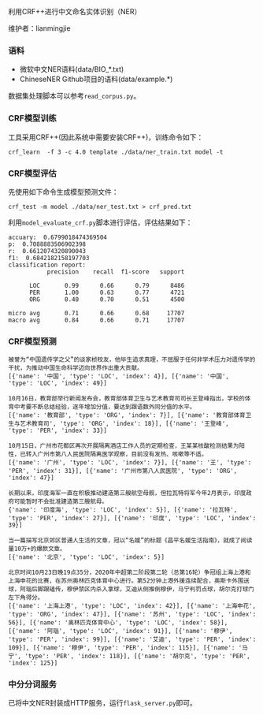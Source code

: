 利用CRF++进行中文命名实体识别（NER）

维护者：lianmingjie

### 语料

- 微软中文NER语料(data/BIO_*.txt)
- ChineseNER Github项目的语料(data/example.*)

数据集处理脚本可以参考`read_corpus.py`。

### CRF模型训练

工具采用CRF++(因此系统中需要安装CRF++)，训练命令如下：

```shell script
crf_learn  -f 3 -c 4.0 template ./data/ner_train.txt model -t
```

### CRF模型评估

先使用如下命令生成模型预测文件：

```shell script
crf_test -m model ./data/ner_test.txt > crf_pred.txt
```

利用`model_evaluate_crf.py`脚本进行评估，评估结果如下：

```
accuary:  0.6799018474369504
p:  0.7088883506902398
r:  0.6612074320890043
f1:  0.6842182158197703
classification report: 
           precision    recall  f1-score   support

      LOC       0.99      0.66      0.79      8486
      PER       1.00      0.63      0.77      4721
      ORG       0.40      0.70      0.51      4500

micro avg       0.71      0.66      0.68     17707
macro avg       0.84      0.66      0.71     17707
```

### CRF模型预测

```
被誉为“中国遗传学之父”的谈家桢校友，他毕生追求真理，不屈服于任何非学术压力对遗传学的干扰，为推动中国生命科学迈向世界作出重大贡献。
[{'name': '中国', 'type': 'LOC', 'index': 4}], [{'name': '中国', 'type': 'LOC', 'index': 49}]

10月16日，教育部举行新闻发布会，教育部体育卫生与艺术教育司司长王登峰指出，学校的体育中考要不断总结经验，逐年增加分值，要达到跟语数外同分值的水平。
[{'name': '教育部', 'type': 'ORG', 'index': 7}], [{'name': '教育部体育卫生与艺术教育司', 'type': 'ORG', 'index': 18}], [{'name': '王登峰', 'type': 'PER', 'index': 33}]

10月15日，广州市花都区再次开展隔离酒店工作人员的定期检查，王某某核酸检测结果为阳性，已转入广州市第八人民医院隔离医学观察，目前没有发热、咳嗽等不适。
[{'name': '广州', 'type': 'LOC', 'index': 7}], [{'name': '王', 'type': 'PER', 'index': 31}], [{'name': '广州市第八人民医院', 'type': 'ORG', 'index': 47}]

长期以来，印度海军一直在积极推动建造第三艘航空母舰，但拉瓦特将军今年2月表示，印度政府可能暂时不会批准建造第三艘航母。
{'name': '印度海', 'type': 'LOC', 'index': 5}], [{'name': '拉瓦特', 'type': 'PER', 'index': 27}], [{'name': '印度', 'type': 'LOC', 'index': 39}]

当一篇描写北京郊区普通人生活的文章，冠以“名媛”的标题《昌平名媛生活指南》，就成了阅读量10万+的爆款文章。
[{'name': '北京', 'type': 'LOC', 'index': 5}]

北京时间10月23日晚19点35分，2020年中超第二阶段第二轮（总第16轮）争冠组上海上港和上海申花的比赛，在苏州奥林匹克体育中心进行。第52分钟上港外援连续配合，奥斯卡外围送球，阿瑙后脚跟磕传，穆伊禁区内杀入拿球，艾迪从侧推倒穆伊，马宁判罚点球，胡尔克打球门左下角得分。
[{'name': '上海上港', 'type': 'LOC', 'index': 42}], [{'name': '上海申花', 'type': 'ORG', 'index': 47}], [{'name': '苏州', 'type': 'LOC', 'index': 56}], [{'name': '奥林匹克体育中心', 'type': 'LOC', 'index': 58}], [{'name': '阿瑙', 'type': 'LOC', 'index': 91}], [{'name': '穆伊', 'type': 'PER', 'index': 99}], [{'name': '艾迪', 'type': 'PER', 'index': 109}], [{'name': '穆伊', 'type': 'PER', 'index': 115}], [{'name': '马宁', 'type': 'PER', 'index': 118}], [{'name': '胡尔克', 'type': 'PER', 'index': 125}]
```

### 中分分词服务

已将中文NER封装成HTTP服务，运行`flask_server.py`即可。
